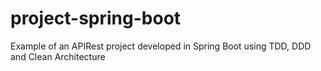 # project-spring-boot
Example of an APIRest project developed in Spring Boot using TDD, DDD and Clean Architecture
